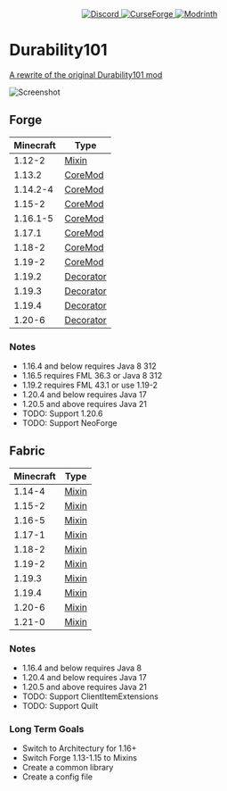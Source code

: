 <div align="center">
  <a href="https://discord.shaybox.com">
    <img alt="Discord" src="https://img.shields.io/discord/824865729445888041?color=404eed&label=Discord&logo=Discord&logoColor=FFFFFF">
  </a>
  <a href="https://curseforge.com/minecraft/mc-mods/durability101/files/all">
    <img alt="CurseForge" src="https://img.shields.io/curseforge/dt/325020?color=f16436&label=CurseForge&logo=curseforge&logoColor=FFFFFF">
  </a>
  <a href="https://modrinth.com/mod/durability101/versions">
    <img alt="Modrinth" src="https://img.shields.io/modrinth/dt/durability101?color=00d845&label=Modrinth&logo=curseforge&logoColor=FFFFFF">
  </a>
</div>

# Durability101
[A rewrite of the original Durability101 mod](https://minecraftforum.net/forums/mapping-and-modding-java-edition/minecraft-mods/1285383-1-6-2-jul-13-durability101-hotbar-visible-use)

![Screenshot](https://i.imgur.com/Le7cALn.png)

## Forge
| Minecraft | Type        |
|-----------|-------------|
| 1.12-2    | [Mixin]     |
| 1.13.2    | [CoreMod]   |
| 1.14.2-4  | [CoreMod]   |
| 1.15-2    | [CoreMod]   |
| 1.16.1-5  | [CoreMod]   |
| 1.17.1    | [CoreMod]   |
| 1.18-2    | [CoreMod]   |
| 1.19-2    | [CoreMod]   |
| 1.19.2    | [Decorator] |
| 1.19.3    | [Decorator] |
| 1.19.4    | [Decorator] |
| 1.20-6    | [Decorator] |

### Notes
- 1.16.4 and below requires Java 8 312
- 1.16.5 requires FML 36.3 or Java 8 312
- 1.19.2 requires FML 43.1 or use 1.19-2
- 1.20.4 and below requires Java 17
- 1.20.5 and above requires Java 21
- TODO: Support 1.20.6
- TODO: Support NeoForge

## Fabric
| Minecraft | Type    |
|-----------|---------|
| 1.14-4    | [Mixin] |
| 1.15-2    | [Mixin] |
| 1.16-5    | [Mixin] |
| 1.17-1    | [Mixin] |
| 1.18-2    | [Mixin] |
| 1.19-2    | [Mixin] |
| 1.19.3    | [Mixin] |
| 1.19.4    | [Mixin] |
| 1.20-6    | [Mixin] |
| 1.21-0    | [Mixin] |

### Notes
- 1.16.4 and below requires Java 8
- 1.20.4 and below requires Java 17
- 1.20.5 and above requires Java 21
- TODO: Support ClientItemExtensions
- TODO: Support Quilt

### Long Term Goals
- Switch to Architectury for 1.16+
- Switch Forge 1.13-1.15 to Mixins
- Create a common library
- Create a config file

[CoreMod]: https://github.com/MinecraftForge/CoreMods
[Decorator]: https://github.com/MinecraftForge/MinecraftForge/pull/8794
[Mixin]: https://github.com/SpongePowered/Mixin
